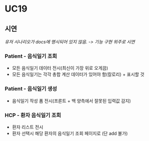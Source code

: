 # UC19

## 시연

_유저 시나리오가 docs에 명시되어 있지 않음. -> 기능 구현 위주로 시연_

### Patient - 음식일기 조회

- 모든 음식일기 데이터 전시(최신이 가장 위로 오게끔)
- 모든 음식일기는 각각 총합 계산 데이터가 있어야 함(칼로리) + 표시할 것

### Patient - 음식일기 생성

- 음식일기 작성 폼 전시(프론트 + 백 양측에서 잘못된 입력값 감지)

### HCP - 환자 음식일기 조회

- 환자 리스트 전시
- 환자 선택시 해당 환자의 음식일기 조회 페이지로 (단 add 불가)
